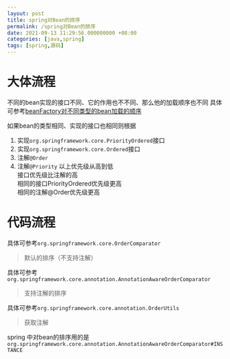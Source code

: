 ```yaml
---
layout: post
title: spring对Bean的排序
permalink: /spring对Bean的排序
date: 2021-09-13 11:29:56.000000000 +08:00
categories: [java,spring]
tags: [spring,源码]
---
```


# 大体流程
不同的bean实现的接口不同、它的作用也不不同、那么他的加载顺序也不同
具体可参考[beanFactory对不同类型的bean加载的顺序](#springBeanFactory流程解析)  

如果bean的类型相同、实现的接口也相同则根据
1. 实现```org.springframework.core.PriorityOrdered```接口
1. 实现```org.springframework.core.Ordered```接口
1. 注解```@Order```
1. 注解```@Priority```
以上优先级从高到低  
接口优先级比注解的高  
相同的接口PriorityOrdered优先级更高  
相同的注解@Order优先级更高  

# 代码流程

具体可参考```org.springframework.core.OrderComparator```
> 默认的排序（不支持注解）

具体可参考```org.springframework.core.annotation.AnnotationAwareOrderComparator```
> 支持注解的排序

具体可参考```org.springframework.core.annotation.OrderUtils```
> 获取注解

spring 中对bean的排序用的是```org.springframework.core.annotation.AnnotationAwareOrderComparator#INSTANCE```